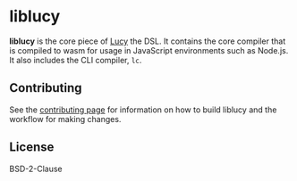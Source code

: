 # liblucy

__liblucy__ is the core piece of [Lucy](https://lucylang.org/) the DSL. It contains the core compiler that is compiled to wasm for usage in JavaScript environments such as Node.js. It also includes the CLI compiler, `lc`.

## Contributing

See the [contributing page](https://lucylang.org/docs/contributing/) for information on how to build liblucy and the workflow for making changes.

## License

BSD-2-Clause